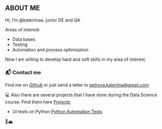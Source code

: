 ## ABOUT ME

Hi, I’m @kateriinaa, junior DE and QA

Areas of interest:
- Data bases
- Testing
- Automation and process optimization 

Now I am willing to develop hard and soft skills in my area of interest.

### 📬 Contact me

Find me on [Github](https://github.com/kateriinaa) or just send a letter to petrova.kateriina@gmail.com

💻 Also there are several projects that I have done during the Data Science course. Find them here [Projects](https://github.com/kateriinaa/Projects)

- UI tests on Python [Python Automation Tests](https://github.com/kateriinaa/ITMO_UI_Automation_Python)

🌲🏔

<!---
kateriinaa/kateriinaa is a ✨ special ✨ repository because its `README.md` (this file) appears on your GitHub profile.
You can click the Preview link to take a look at your changes.
--->
